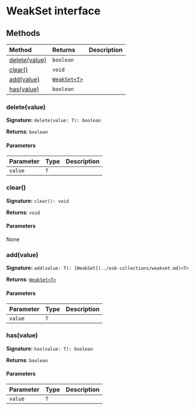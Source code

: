 # WeakSet interface













## Methods

| Method	   |  Returns	| Description|
|:-------------|:-------|:-----------|
|[delete(value)](#deletevalue)      | `boolean` |  |
|[clear()](#clear)      | `void` |  |
|[add(value)](#addvalue)      | [`WeakSet<T>`](../es6-collections/weakset.md) |  |
|[has(value)](#hasvalue)      | `boolean` |  |




### delete(value)



**Signature:** `delete(value: T): boolean`

**Returns**: `boolean`



#### Parameters


| Parameter	   | Type    | Description |
|:-------------|:---------------|:------------|
| `value`    | `T` |  |


### clear()



**Signature:** `clear(): void`

**Returns**: `void`



#### Parameters
None


### add(value)



**Signature:** `add(value: T): [WeakSet](../es6-collections/weakset.md)<T>`

**Returns**: [`WeakSet<T>`](../es6-collections/weakset.md)



#### Parameters


| Parameter	   | Type    | Description |
|:-------------|:---------------|:------------|
| `value`    | `T` |  |


### has(value)



**Signature:** `has(value: T): boolean`

**Returns**: `boolean`



#### Parameters


| Parameter	   | Type    | Description |
|:-------------|:---------------|:------------|
| `value`    | `T` |  |

